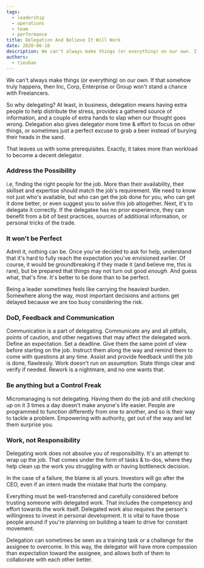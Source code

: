 ```yaml
---
tags: 
  - leadership
  - operations
  - team
  - performance
title: Delegation And Believe It Will Work
date: 2020-06-10
description: We can't always make things (or everything) on our own. If that somehow truly happens, then Inc, Corp, Enterprise or Group won't stand a chance with Freelancers. So why delegating?
authors: 
  - tieubao
---
```


We can't always make things (or everything) on our own. If that somehow truly happens, then Inc, Corp, Enterprise or Group won't stand a chance with Freelancers.

So why delegating? At least, in business, delegation means having extra people to help distribute the stress, provides a gathered source of information, and a couple of extra hands to slap when our thought goes wrong. Delegation also gives delegator more time & effort to focus on other things, or sometimes just a perfect excuse to grab a beer instead of burying their heads in the sand.

That leaves us with some prerequisites. Exactly, it takes more than workload to become a decent delegator.

### Address the Possibility
i.e, finding the right people for the job. More than their availability, their skillset and expertise should match the job's requirement. We need to know not just who's available, but who can get the job done for you, who can get it done better, or even suggest you to solve this job altogether. Next, it's to delegate it correctly. If the delegatee has no prior experience, they can benefit from a bit of best practices, sources of additional information, or personal tricks of the trade.

### It won't be Perfect
Admit it, nothing can be. Once you've decided to ask for help, understand that it's hard to fully reach the expectation you've envisioned earlier. Of course, it would be groundbreaking if they made it (and believe me, this is rare), but be prepared that things may not turn out good *enough*. And guess what, that's fine. It's better to be done than to be perfect.

Being a leader sometimes feels like carrying the heaviest burden. Somewhere along the way, most important decisions and actions get delayed because we are too busy considering the risk.

### DoD, Feedback and Communication
Communication is a part of delegating. Communicate any and all pitfalls, points of caution, and other negatives that may affect the delegated work. Define an expectation. Set a deadline. Give them the same point of view before starting on the job. Instruct them along the way and remind them to come with questions at any time. Assist and provide feedback until the job is done, flawlessly. Work doesn't run on assumption. State things clear and verify if needed. Rework is a nightmare, and no one wants that.

### Be anything but a Control Freak
Micromanaging is not delegating. Having them do the job and still checking up on it 3 times a day doesn't make anyone's life easier.
People are programmed to function differently from one to another, and so is their way to tackle a problem. Empowering with authority, get out of the way and let them surprise you.

### Work, not Responsibility
Delegating work does not absolve you of responsibility. It's an attempt to wrap up the job. That comes under the form of tasks & to-dos, where they help clean up the work you struggling with or having bottleneck decision.

In the case of a failure, the blame is all yours. Investors will go after the CEO, even if an intern made the mistake that hurts the company.

Everything must be well-transferred and carefully considered before trusting someone with delegated work. That includes the competency and effort towards the work itself. Delegated work also requires the person's willingness to invest in personal development. It is vital to have those people around if you're planning on building a team to drive for constant movement.

Delegation can sometimes be seen as a training task or a challenge for the assignee to overcome. In this way, the delegator will have more compassion than expectation toward the assignee, and allows both of them to collaborate with each other better.
